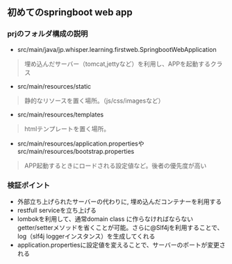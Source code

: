 ## 初めてのspringboot web app

### prjのフォルダ構成の説明
- src/main/java/jp.whisper.learning.firstweb.SpringbootWebApplication
>埋め込んだサーバー（tomcat,jettyなど）を利用し、APPを起動するクラス
- src/main/resources/static
>静的なリソースを置く場所。（js/css/imagesなど）
- src/main/resources/templates
>htmlテンプレートを置く場所。
- src/main/resources/application.propertiesやsrc/main/resources/bootstrap.properties
>APP起動するときにロードされる設定値など。後者の優先度が高い



### 検証ポイント
- 外部立ち上げられたサーバーの代わりに, 埋め込んだコンテナーを利用する
- restfull serviceを立ち上げる
- lombokを利用して、通常domain class に作らなければならないgetter/setterメソッドを省くことが可能。さらに@Slf4jを利用することで、log（slf4j loggerインスタンス）を生成してくれる
- application.propertiesに設定値を変えることで、サーバーのポートが変更される
